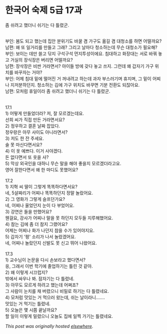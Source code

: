 # 한국어 숙제 5급 17과

<div>
<p>&#51328; &#49772;&#47140;&#44256; &#54664;&#45908;&#45768; &#49772;&#44592;&#45716; &#45796; &#53952;&#47160;&#44400;.</p>
<div><br></div>
<div>&#48512;&#51064;: &#48388;&#46020; &#46104;&#44256; &#54664;&#45716;&#45936; &#51665;&#50504; &#48516;&#50948;&#44592;&#46020; &#48148;&#44992; &#44216; &#44032;&#44396;&#46020; &#50734;&#44600; &#44216; &#45824;&#52397;&#49548;&#47484; &#54616;&#47732; &#50612;&#46504;&#44620;&#50836;?</div>
<div>&#45224;&#54200;: &#50780; &#46608; &#51068;&#44144;&#47532;&#47484; &#47564;&#46308;&#44256; &#44536;&#47000;? &#44536;&#47532;&#44256; &#45216;&#47560;&#45796; &#52397;&#49548;&#54616;&#45716;&#45936; &#47924;&#49832; &#45824;&#52397;&#49548;&#44032; &#54596;&#50836;&#54644;?</div>
<div>&#48512;&#51064;: &#48372;&#51060;&#45716; &#45936;&#47564; &#50424;&#44256; &#45798;&#51648; &#44396;&#49437;&#44396;&#49437; &#47676;&#51648;&#53804;&#49457;&#51060;&#50640;&#50836;. &#52840;&#45824;&#54616;&#44256; &#54868;&#51109;&#45824;&#45716; &#49436;&#47196; &#48148;&#45012; &#45459;&#44256; &#44144;&#49892;&#51032; &#51109;&#49885;&#51109;&#51008; &#48260;&#47532;&#47732; &#50612;&#46504;&#44620;&#50836;?</div>
<div>&#45224;&#54200;: &#51109;&#49325;&#51109;&#51008; &#48708;&#49916; &#44144;&#46972;&#47732;&#49436;? &#50500;&#51060;&#46308; &#48169;&#50640; &#44054;&#45796; &#45459;&#44256; &#50416;&#51648;. &#44536;&#47088;&#45936; &#50780; &#44049;&#51088;&#44592; &#44032;&#44396; &#50948;&#52824;&#47484; &#48148;&#44984;&#51088;&#45716; &#44144;&#50556;?</div>
<div>&#48512;&#51064;: &#50612;&#51228; &#52840;&#45824; &#48145;&#50640; &#46504;&#50612;&#51652; &#44144; &#44732;&#45236;&#47140;&#44256; &#54616;&#45716;&#45936; &#44284;&#51088; &#48512;&#49828;&#47084;&#44592;&#47728; &#55092;&#51648;&#47728;, &#44536; &#48145;&#51060; &#50612;&#52236;&#45208; &#51648;&#51200;&#48516;&#54616;&#45912;&#51648;. &#52397;&#49548;&#54616;&#45716; &#44608;&#50640; &#44032;&#44396; &#50948;&#52824;&#46020; &#48148;&#44984;&#47732; &#44592;&#48516; &#51204;&#54872;&#46020; &#46104;&#51094;&#50500;&#50836;.</div>
<div>&#45224;&#54200;: &#47784;&#52376;&#47100; &#55092;&#51068;&#51060;&#46972; &#51328; &#49772;&#47140;&#44256; &#54664;&#45908;&#45768; &#49772;&#44592;&#45716; &#45796; &#53952;&#47160;&#44400;.</div>
<div><br></div>
<div><br></div>
<div>17.1</div>
<div>1) &#50612;&#46523;&#44172; &#47564;&#46308;&#50632;&#45908;&#46972;? &#51200;, &#51096; &#47784;&#47476;&#44192;&#45716;&#45936;&#50836;.</div>
<div>&#49440;&#55148; &#50472;&#44032; &#51649;&#51217; &#47564;&#46304; &#44144;&#46972;&#47732;&#49436;&#50836;?</div>
<div>2) &#51221;&#50864;&#54616;&#44256; &#44208;&#54844; &#45216;&#51676; &#51105;&#50520;&#45796;.</div>
<div>&#51221;&#50864;&#46993;&#51008; &#50500;&#47924; &#49324;&#51060;&#46020; &#50500;&#45768;&#46972;&#47732;&#49436;?</div>
<div>3) &#51200;&#46020; &#54620; &#51092; &#51452;&#49464;&#50836;.</div>
<div>&#49696; &#47803; &#47560;&#49888;&#45796;&#47732;&#49436;&#50836;?</div>
<div>4) &#51060; &#50743; &#50696;&#49240;&#45796;. &#51060;&#44144; &#49324;&#50556;&#44192;&#45796;.</div>
<div>&#46024; &#50630;&#45796;&#47732;&#49436; &#46608; &#50743;&#51012; &#49324;?</div>
<div>5) &#47561;&#49345; &#50808;&#44397;&#51064;&#51012; &#45824;&#54616;&#45768; &#47924;&#49832; &#47568;&#51012; &#54644;&#50556; &#51339;&#51012;&#51648; &#47784;&#47476;&#44192;&#45908;&#46972;&#44256;&#50836;.</div>
<div>&#50689;&#50612; &#51096;&#54620;&#45796;&#47732;&#49436; &#50780; &#54620; &#47560;&#46356;&#46020; &#47803;&#54664;&#50612;&#50836;?</div>
<div><br></div>
<div>17.2</div>
<div>1) &#51648;&#54785; &#50472; &#46392;&#51060; &#44536;&#47111;&#44172; &#46609;&#46609;&#54616;&#45796;&#47732;&#49436;&#50836;?</div>
<div>&#45348;, 5&#49332;&#51676;&#47532;&#44032; &#50612;&#52236;&#45208; &#46609;&#46609;&#54616;&#45912;&#51648; &#51221;&#47568; &#45440;&#46992;&#50612;&#50836;.</div>
<div>2) &#44536; &#50689;&#54868;&#44032; &#44536;&#47111;&#44172; &#49836;&#54532;&#45912;&#44032;&#50836;?</div>
<div>&#45348;, &#50612;&#52236;&#45208; &#50872;&#50632;&#45912;&#51648; &#45576;&#51060; &#45796; &#48512;&#50632;&#50612;&#50836;.</div>
<div>3) &#44053;&#50672;&#51008; &#46308;&#51012; &#47564;&#54664;&#50612;&#50836;?</div>
<div>&#50924;&#44152;&#50836;, &#44053;&#49324;&#44032; &#50612;&#52236;&#45208; &#47568;&#51012; &#47803; &#54616;&#45912;&#51648; &#47784;&#46160;&#46308; &#51648;&#47336;&#54644;&#54664;&#50612;&#50836;.</div>
<div>4) &#52280;&#45716; &#44608;&#50640; &#51328; &#45908; &#52280;&#51648; &#44536;&#47020;&#50612;&#50836;?</div>
<div>&#50612;&#51228;&#45716; &#50612;&#52236;&#45208; &#54868;&#44032; &#45208;&#45912;&#51648; &#52280;&#51012; &#49688;&#44032; &#51080;&#50612;&#50556;&#51648;&#50836;.</div>
<div>5) &#44049;&#51088;&#44592; '&#54161;' &#49548;&#47532;&#44032; &#45208;&#49436; &#45440;&#46992;&#44192;&#50612;&#50836;.</div>
<div>&#45348;, &#50612;&#52236;&#45208; &#45440;&#46992;&#45912;&#51648; &#49888;&#48156;&#46020; &#47803; &#49888;&#44256; &#46832;&#50612; &#45208;&#50772;&#50612;&#50836;.</div>
<div><br></div>
<div>17.3</div>
<div>1) &#44368;&#49688;&#45784;&#51060; &#45436;&#47928;&#51012; &#45796;&#49884; &#49552;&#48372;&#46972;&#44256; &#54664;&#45796;&#47732;&#49436;?</div>
<div>&#51025;, &#44536;&#47000;&#49436; &#51060;&#48264; &#54617;&#44592;&#50640; &#51320;&#50629;&#54616;&#44592;&#45716; &#53952;&#47536; &#44163; &#44057;&#50500;.</div>
<div>2) &#50780; &#51060;&#47111;&#44172; &#49884;&#45124;&#47101;&#51648;?</div>
<div>&#48150;&#50640;&#49436; &#49912;&#50864;&#45208; &#48400;. &#51104;&#51088;&#44592;&#45716; &#45796; &#53952;&#47160;&#45348;.</div>
<div>3) &#50500;&#47924;&#46020; &#47784;&#47476;&#44172; &#54616;&#47140;&#44256; &#54664;&#45716;&#45936; &#50612;&#51788;&#51424;?</div>
<div>&#44536; &#49324;&#46988;&#51060; &#45576;&#52824;&#47484; &#52292; &#48260;&#47160;&#51004;&#45768; &#48708;&#48128;&#47196; &#54616;&#44592;&#45716; &#45796; &#53952;&#47160;&#45348;&#50836;.</div>
<div>4) &#47784;&#52376;&#47100; &#47579;&#51080;&#45716; &#44144; &#47673;&#51004;&#47084; &#50772;&#45716;&#45936;, &#49772;&#45716; &#45216;&#51060;&#46972;&#45768;.......</div>
<div>&#47579;&#51080;&#45716; &#44144; &#47673;&#44592;&#45716; &#53952;&#47160;&#45348;.</div>
<div>5) &#50724;&#45720;&#51008; &#47751; &#49884;&#52196; &#45149;&#45216;&#44620;&#50836;?</div>
<div>&#54624; &#51068;&#51060; &#51060;&#47111;&#44172; &#48128;&#47160;&#51004;&#45768; &#50724;&#45720;&#46020; &#51665;&#50640; &#51068;&#52237; &#44032;&#44592;&#45716; &#53952;&#47160;&#45348;&#50836;.</div>
</div>


*This post was originally hosted [elsewhere](http://planspace.blogspot.com/2009/12/5-17.html).*
